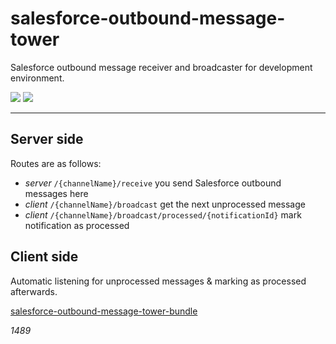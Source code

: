 # salesforce-outbound-message-tower
Salesforce outbound message receiver and broadcaster for development environment. 

![](https://img.shields.io/github/v/release/comsave/salesforce-outbound-message-tower)
![](https://img.shields.io/travis/comsave/salesforce-outbound-message-tower)

---
## Server side
Routes are as follows:

* *server* `/{channelName}/receive` you send Salesforce outbound messages here
* *client* `/{channelName}/broadcast` get the next unprocessed message 
* *client* `/{channelName}/broadcast/processed/{notificationId}` mark notification as processed 

## Client side
Automatic listening for unprocessed messages & marking as processed afterwards.

[salesforce-outbound-message-tower-bundle](https://github.com/comsave/salesforce-outbound-message-tower-bundle)

*1489*